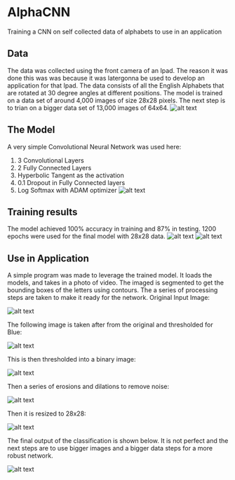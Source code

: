 # AlphaCNN
Training a CNN on self collected data of alphabets to use in an application
## Data
The data was collected using the front camera of an Ipad. The reason it was done this was was because it was latergonna be used to develop an application for that Ipad.
The data consists of all the English Alphabets that are rotated at 30 degree angles at different positions. 
The model is trained on a data set of around 4,000 images of size 28x28 pixels. The next step is to trian on a bigger data set of 13,000 images of 64x64.
![alt text](https://github.com/s-abdullah/AlphaCNN/blob/master/Images/data.png)
## The Model
A very simple Convolutional Neural Network was used here:
1) 3 Convolutional Layers
2) 2 Fully Connected Layers
3) Hyperbolic Tangent as the activation
4) 0.1 Dropout in Fully Connected layers
5) Log Softmax with ADAM optimizer
![alt text](https://github.com/s-abdullah/AlphaCNN/blob/master/Images/network.png)
## Training results
The model achieved 100% accuracy in training and 87% in testing. 1200 epochs were used for the final model with 28x28 data. 
![alt text](https://github.com/s-abdullah/AlphaCNN/blob/master/Images/accu.png)
![alt text](https://github.com/s-abdullah/AlphaCNN/blob/master/Images/loss.png)
## Use in Application
A simple program was made to leverage the trained model. It loads the models, and takes in a photo of video. 
The imaged is segmented to get the bounding boxes of the letters using contours. The a series of processing steps are taken to make it ready for the network.
Original Input Image:

![alt text](https://github.com/s-abdullah/AlphaCNN/blob/master/Images/real.JPG)

The following image is taken after from the original and thresholded for Blue:

![alt text](https://github.com/s-abdullah/AlphaCNN/blob/master/Images/a4.png)

This is then thresholded into a binary image:

![alt text](https://github.com/s-abdullah/AlphaCNN/blob/master/Images/a2.png)

Then a series of erosions and dilations to remove noise:

![alt text](https://github.com/s-abdullah/AlphaCNN/blob/master/Images/a7.png)

Then it is resized to 28x28:

![alt text](https://github.com/s-abdullah/AlphaCNN/blob/master/Images/a1.png)

The final output of the classification is shown below. It is not perfect and the next steps are to use bigger images and a bigger data steps for a more robust network.

![alt text](https://github.com/s-abdullah/AlphaCNN/blob/master/Images/realTest.jpg)
